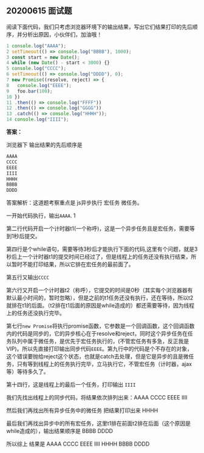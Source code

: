 **20200615 面试题**
-------------
阅读下面代码，我们只考虑浏览器环境下的输出结果，写出它们结果打印的先后顺序，并分析出原因，小伙伴们，加油哦！

```js
1 console.log("AAAA");
2 setTimeout(() => console.log("BBBB"), 1000);
3 const start = new Date();
4 while (new Date() - start < 3000) {}
5 console.log("CCCC");
6 setTimeout(() => console.log("DDDD"), 0);
7 new Promise((resolve, reject) => {
8   console.log("EEEE");
9   foo.bar(100);
10 })
11 .then(() => console.log("FFFF"))
12 .then(() => console.log("GGGG"))
13 .catch(() => console.log("HHHH"));
14 console.log("IIII");
```

**答案：**

浏览器下 输出结果的先后顺序是

```js
AAAA
CCCC
EEEE
IIII
HHHH
BBBB
DDDD
```

答案解析：这道题考察重点是  js异步执行 宏任务 微任务。



一开始代码执行，输出`AAAA`.  1

第二行代码开启一个计时器t1(一个称呼)，这是一个异步任务且是宏任务，需要等到1秒后提交。

第四行是个while语句，需要等待3秒后才能执行下面的代码,这里有个问题，就是3秒后上一个计时器t1的提交时间已经过了，但是线程上的任务还没有执行结束，所以暂时不能打印结果，所以它排在宏任务的最前面了。

第五行又输出`CCCC`

第六行又开启一个计时器t2（称呼），它提交的时间是0秒（其实每个浏览器器有默认最小时间的，暂时忽略），但是之前的t1任务还没有执行，还在等待，所以t2就排在t1的后面。（t2排在t1后面的原因是while造成的）都还需要等待，因为线程上的任务还没执行完毕。

第七行`new Promise`将执行promise函数，它参数是一个回调函数，这个回调函数内的代码是同步的，它的异步核心在于resolve和reject，同时这个异步任务在任务队列中属于微任务，是优先于宏任务执行的，(不管宏任务有多急，反正我是VIP)。所以先直接打印输出同步代码`EEEE`。第九行中的代码是个不存在的对象，这个错误要抛给reject这个状态，也就是catch去处理，但是它是异步的且是微任务，只有等到线程上的任务执行完毕，立马执行它，不管宏任务（计时器，ajax等）等待多久了。

第十四行，这是线程上的最后一个任务，打印输出	`IIII`

我们先找出线程上的同步代码，将结果依次排列出来：AAAA  CCCC  EEEE IIII

然后我们再找出所有异步任务中的微任务 把结果打印出来  HHHH

最后我们再找出异步中的所有宏任务，这里t1排在前面t2排在后面（这个原因是while造成的），输出结果顺序是 BBBB DDDD

所以综上 结果是  AAAA  CCCC  EEEE  IIII  HHHH BBBB DDDD 



